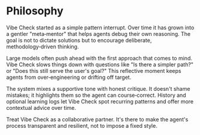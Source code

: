 # Philosophy

Vibe Check started as a simple pattern interrupt. Over time it has grown into a gentler "meta‑mentor" that helps agents debug their own reasoning. The goal is not to dictate solutions but to encourage deliberate, methodology‑driven thinking.

Large models often push ahead with the first approach that comes to mind. Vibe Check slows things down with questions like "Is there a simpler path?" or "Does this still serve the user's goal?" This reflective moment keeps agents from over‑engineering or drifting off target.

The system mixes a supportive tone with honest critique. It doesn't shame mistakes; it highlights them so the agent can course‑correct. History and optional learning logs let Vibe Check spot recurring patterns and offer more contextual advice over time.

Treat Vibe Check as a collaborative partner. It's there to make the agent's process transparent and resilient, not to impose a fixed style.
